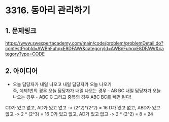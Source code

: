 # 3316. 동아리 관리하기

## 1. 문제링크  
<https://www.swexpertacademy.com/main/code/problem/problemDetail.do?contestProbId=AWBnFuhqxE8DFAWr&categoryId=AWBnFuhqxE8DFAWr&categoryType=CODE>

## 2. 아이디어  
* 오늘 담당자가 내일 나오고 내일 담당자가 오늘 나오기  
즉, 예제1번의 경우
오늘 담당자가 내일 나오는 경우 - AB BC
내일 담당자가 오늘 나오는 경우 - ABC C
그리고 중복의 경우 ABC BC를 빼면 된다!

CD가 있고 없고, AD가 있고 없고 -> (2^2)*(2^2) = 16
D가 있고 없고, ABD가 있고 없고 -> 2 * (2^3) = 16
D가 있고 없고, AD가 있고 없고 -> 2 * (2^2) = 8
= 24
